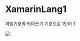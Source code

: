 # XamarinLang1
마침기호와 띄어쓰기 기준으로 1단어 1

<p>
<img src ="https://postfiles.pstatic.net/MjAyMDEyMjFfMjEx/MDAxNjA4NTM5NjYzOTk1.XmKRdDxi3W6v83phsdTSl3CNkcGbtI12iJfEIyNataog.mD5MF040OUeukhXuPGee9VRh7G-csAepdKP-MJ_TH5Mg.GIF.gilitechmaster/%EA%B8%B8%EC%9D%B4_%EC%9E%90%EB%A7%88%EB%A6%B0_%EC%9E%90%EC%97%B0%EC%96%B4%EC%B2%98%EB%A6%AC.gif?type=w773">
<p>
